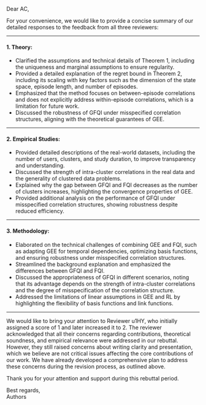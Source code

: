 Dear AC,

For your convenience, we would like to provide a concise summary of our detailed responses to the feedback from all three reviewers:

---

#### **1. Theory:**
- Clarified the assumptions and technical details of Theorem 1, including the uniqueness and marginal assumptions to ensure regularity.  
- Provided a detailed explanation of the regret bound in Theorem 2, including its scaling with key factors such as the dimension of the state space, episode length, and number of episodes.  
- Emphasized that the method focuses on between-episode correlations and does not explicitly address within-episode correlations, which is a limitation for future work.  
- Discussed the robustness of GFQI under misspecified correlation structures, aligning with the theoretical guarantees of GEE.

---

#### **2. Empirical Studies:**
- Provided detailed descriptions of the real-world datasets, including the number of users, clusters, and study duration, to improve transparency and understanding.  
- Discussed the strength of intra-cluster correlations in the real data and the generality of clustered data problems.  
- Explained why the gap between GFQI and FQI decreases as the number of clusters increases, highlighting the convergence properties of GEE.  
- Provided additional analysis on the performance of GFQI under misspecified correlation structures, showing robustness despite reduced efficiency.

---

#### **3. Methodology:**
- Elaborated on the technical challenges of combining GEE and FQI, such as adapting GEE for temporal dependencies, optimizing basis functions, and ensuring robustness under misspecified correlation structures.  
- Streamlined the background explanation and emphasized the differences between GFQI and FQI.  
- Discussed the appropriateness of GFQI in different scenarios, noting that its advantage depends on the strength of intra-cluster correlations and the degree of misspecification of the correlation structure.  
- Addressed the limitations of linear assumptions in GEE and RL by highlighting the flexibility of basis functions and link functions.

---


We would like to bring your attention to Reviewer u1HY, who initially assigned a score of 1 and later increased it to 2. The reviewer acknowledged that all their concerns regarding contributions, theoretical soundness, and empirical relevance were addressed in our rebuttal. However, they still raised concerns about writing clarity and presentation, which we believe are not critical issues affecting the core contributions of our work. We have already developed a comprehensive plan to address these concerns during the revision process, as outlined above.

Thank you for your attention and support during this rebuttal period.

Best regards,  
Authors
